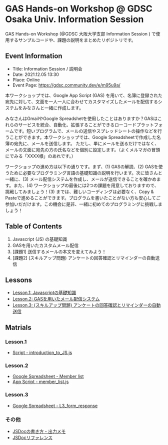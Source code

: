 # GAS Hands-on Workshop @ GDSC Osaka Univ. Information Session
GAS Hands-on Workshop (@GDSC 大阪大学支部 Information Session ) で使用するサンプルコードや、課題の説明をまとめたリポジトリです。

## Event Information

- Title: Information Session / 説明会
- Date: 2021.12.05 13:30
- Place: Online
- Event Page: https://gdsc.community.dev/e/m95u9a/

本ワークショップでは、Google App Script (GAS) を用いて、名簿に登録された宛先に対して、文面を一人一人に合わせてカスタマイズしたメールを配信するシステムをみなさんと一緒に作成します。

みなさんはGmailやGoogle Spreadshetを使用したことはありますか？GASはこれらのサービスを統合、自動化、拡張することができるローコードプラットフォームです。短いプログラムで、メールの送信やスプレッドシートの操作などを行うことができます。本ワークショップでは、Google Spreadsheetで作成した名簿の宛先に、メールを送信します。
ただし、単にメールを送るだけではなく、メールの文面に宛先の方の氏名などを個別に設定します。（よくメルマガの冒頭にでみる「XXXX様」のあれです。）

ワークショップの進め方は以下の通りです。まず、(1) GASの解説、(2)  GASを使うために必要なプログラミング言語の基礎知識の説明を行います。次に皆さんと一緒に、(3) メール配信システムを作成し、メールが送信できることを確かめます。また、(4) ワークショップの最後には2つの課題を用意しておりますので、挑戦してみましょう！(3) までは、難しいコーディングは必要なく、Copy & Pasteで進めることができます。プログラムを書いたことがない方も安心してご参加いだだけます。この機会に是非、一緒に初めてのプログラミングに挑戦しましょう！

## Table of Contents
1. Javascript (JS) の基礎知識
1. GASを用いたカスタムメール配信
1. [課題1] 送信するメールの本文を変えてみよう！
1. [課題2] (スキルアップ問題) アンケートの回答確認とリマインダーの自動送信

## Lessons

- [Lesson.1: Javascriptの基礎知識](./LESSON-1)
- [Lesson.2: GASを用いたメール配信システム](./LESSON-2)
- [Lesson.3: (スキルアップ問題) アンケートの回答確認とリマインダーの自動送信](./LESSON-3)

## Matrials

### Lesson.1

- [Script - introduction_to_JS.js](./LESSON-1/introduction_to_JS.js)

### Lesson.2

- [Google Spreadsheet - Member list](https://docs.google.com/spreadsheets/d/11if_trawTvn-O8zdC1hOptxXVftLoz0cV1wU_DKxmyw/edit?usp=sharing)
- [App Script - member_list.js](./LESSON-2/member_list.js)

### Lesson.3

- [Google Spreadsheet - L3_form_response](https://docs.google.com/spreadsheets/d/10zmHFS31KOl7HFMwV6qnRGUXCkLGbt8HK38tEH7ZtX8/edit?usp=sharing)


### その他

- [JSDocの書き方・出力メモ
](https://qiita.com/zaburo/items/c90ab1a3d7751f610d27)
- [JSDocリファレンス](https://www.typescriptlang.org/ja/docs/handbook/jsdoc-supported-types.html)
